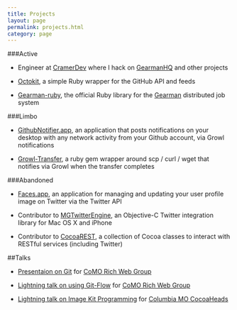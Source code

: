 ```yaml
---
title: Projects
layout: page
permalink: projects.html
category: page
---
```


###Active

- Engineer at [CramerDev][9] where I hack on [GearmanHQ][10] and other
  projects

- [Octokit][19], a simple Ruby wrapper for the GitHub API and feeds

- [Gearman-ruby][12], the official Ruby library for the [Gearman][13] distributed job system


###Limbo

- [GithubNotifier.app][2], an application that posts notifications on your desktop with any network activity from your Github account, via Growl notifications

- [Growl-Transfer][7], a ruby gem wrapper around scp / curl / wget that notifies via Growl when the transfer completes

###Abandoned

- [Faces.app][1], an application for managing and updating your user profile image on Twitter via the Twitter API

- Contributor to [MGTwitterEngine][3], an Objective-C Twitter integration library for Mac OS X and iPhone

- Contributor to [CocoaREST][4], a collection of Cocoa classes to interact with RESTful services (including Twitter)

##Talks

- [Presentaion on Git][14] for [CoMO Rich Web Group][15]

- [Lightning talk on using Git-Flow][16] for [CoMO Rich Web Group][15]

- [Lightning talk on Image Kit Programming][17] for [Columbia MO CocoaHeads][18]

[1]: /faces-app.html
[2]: /github-notifier.html
[3]: http://github.com/ctshryock/MGTwitterEngine
[4]: http://github.com/ctshryock/CocoaREST
[7]: https://github.com/ctshryock/growl-transfer
[9]: http://cramerdev.com
[10]: http://gearmanhq.com
[12]: https://github.com/gearman-ruby/gearman-ruby
[13]: http://gearman.org


[14]: https://github.com/ctshryock/GitTalk
[15]: http://comorichweb.posterous.com/
[16]: https://github.com/ctshryock/git-flow-talk
[17]: https://github.com/ctshryock/ImageKit-ShowOff
[18]: http://cocoaheads.org/us/ColumbiaMissouri/index.html
[19]: https://github.com/pengwynn/octokit

